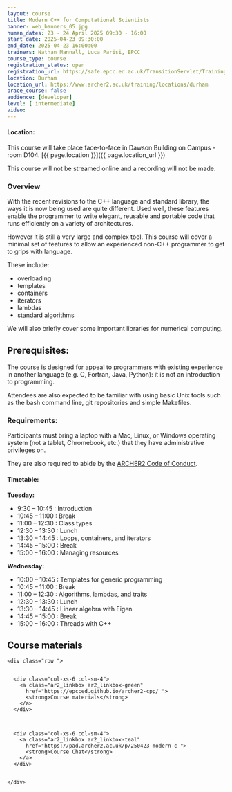 ```yaml
---
layout: course
title: Modern C++ for Computational Scientists
banner: web_banners_05.jpg 
human_dates: 23 - 24 April 2025 09:30 - 16:00  
start_date: 2025-04-23 09:30:00
end_date: 2025-04-23 16:00:00
trainers: Nathan Mannall, Luca Parisi, EPCC
course_type: course
registration_status: open
registration_url: https://safe.epcc.ed.ac.uk/TransitionServlet/TrainingCourse/250423-modern-c
location: Durham
location_url: https://www.archer2.ac.uk/training/locations/durham
prace_course: false
audience: [developer]
level: [ intermediate]
video: 
---
```


#### Location:

This course will take place face-to-face in Dawson Building on Campus - room D104.  [{{ page.location }}]({{ page.location_url }})

This course will not be streamed online and a recording will not be made.

### Overview

With the recent revisions to the C++ language and standard library, the ways it is now being used are quite different. Used well, these features enable the programmer to write elegant, reusable and portable code that runs efficiently on a variety of architectures.

However it is still a very large and complex tool. This course will cover a minimal set of features to allow an experienced non-C++ programmer to get to grips with language.

These include:

- overloading
- templates
- containers
- iterators
- lambdas
- standard algorithms

We will also briefly cover some important libraries for numerical computing.

## Prerequisites:

The course is designed for appeal to programmers with existing experience in another language (e.g. C, Fortran, Java, Python): it is not an introduction to programming.

Attendees are also expected to be familiar with using basic Unix tools such as the bash command line, git repositories and simple Makefiles.


### Requirements:

Participants must bring a laptop with a Mac, Linux, or Windows operating system (not a tablet, Chromebook, etc.) that they have administrative privileges on.

They are also required to abide by the [ARCHER2  Code of Conduct](../../../about/policies/code-of-conduct.html). 


#### Timetable:


**Tuesday:**

- 9:30 – 10:45 : Introduction
- 10:45 – 11:00 : Break
- 11:00 – 12:30 : Class types
- 12:30 – 13:30 : Lunch
- 13:30 – 14:45 : Loops, containers, and iterators
- 14:45 – 15:00 : Break
- 15:00 – 16:00 : Managing resources

**Wednesday:**

- 10:00 – 10:45 : Templates for generic programming
- 10:45 – 11:00 : Break
- 11:00 – 12:30 : Algorithms, lambdas, and traits
- 12:30 – 13:30 : Lunch
- 13:30 – 14:45 : Linear algebra with Eigen
- 14:45 – 15:00 : Break
- 15:00 – 16:00 : Threads with C++



<section id="service">

 


<h2><a name="materials">Course materials</a></h2>



    <div class="row ">	

		
      <div class="col-xs-6 col-sm-4">
        <a class="ar2_linkbox ar2_linkbox-green" 
          href="https://epcced.github.io/archer2-cpp/ ">
          <strong>Course materials</strong> 
        </a>
      </div>


 
      <div class="col-xs-6 col-sm-4">
        <a class="ar2_linkbox ar2_linkbox-teal" 
          href="https://pad.archer2.ac.uk/p/250423-modern-c ">
          <strong>Course Chat</strong>       
        </a>
      </div>
		

 	</div>
		
	
			 
<!--
 		
<h2><a name="videos">Videos</a></h2>

<h3>Session 1</h3>

<div>
	<iframe title="Video" width="560" height="315" src="https://www.youtube.com/embed/bByoHlKbjGA" frameborder="0" allow="accelerometer; autoplay; encrypted-media; gyroscope; picture-in-picture" allowfullscreen></iframe>
</div>


<h3>Session 2</h3>

<div>
	<iframe title="Video" width="560" height="315" src="https://www.youtube.com/embed/RXFMWWzchHQ" frameborder="0" allow="accelerometer; autoplay; encrypted-media; gyroscope; picture-in-picture" allowfullscreen></iframe>
</div>



<h3>Session 3</h3>

<div>
	<iframe title="Video" width="560" height="315" src="https://www.youtube.com/embed/FEVgrr6KaL4 " frameborder="0" allow="accelerometer; autoplay; encrypted-media; gyroscope; picture-in-picture" allowfullscreen></iframe>
</div>



<h3>Session 4</h3>

<div>
	<iframe title="Video" width="560" height="315" src="https://www.youtube.com/embed/dehb3Lq-0Ig " frameborder="0" allow="accelerometer; autoplay; encrypted-media; gyroscope; picture-in-picture" allowfullscreen></iframe>
</div>


-->


<!--

<h2><a name="feedback">Feedback</a></h2>


    <div class="row ">	

      <div class="col-xs-6 col-sm-4">
        <a class="ar2_linkbox ar2_linkbox-teal" 


		   href="https://www.archer2.ac.uk/training/feedback/?course=250304-modern-c"

		>
          <strong>Feedback</strong><br/>
          Please let us know what was great about this course and anything we can improve
        </a>
      </div>
    </div>
	
-->

</section>


